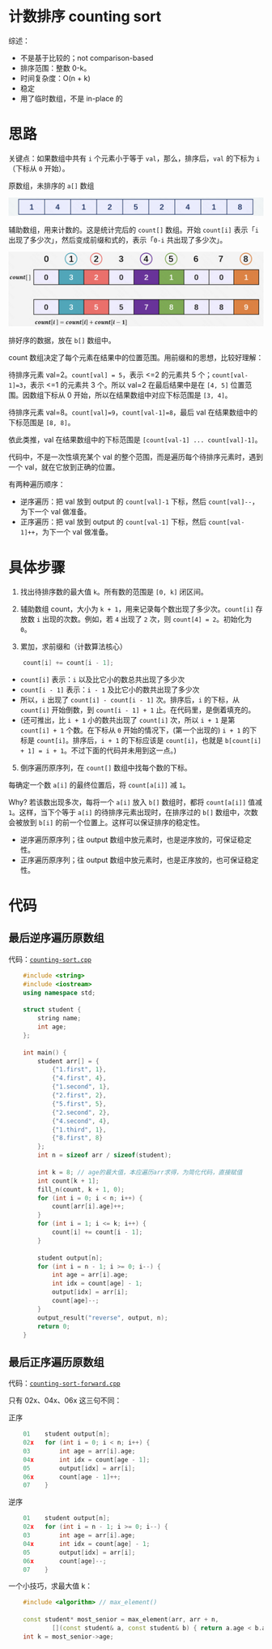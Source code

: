 # 计数排序 counting sort

综述：
* 不是基于比较的；not comparison-based
* 排序范围：整数 0-k。
* 时间复杂度：O(n + k)
* 稳定
* 用了临时数组，不是 in-place 的

# 思路

关键点：如果数组中共有 `i` 个元素小于等于 `val`，那么，排序后，`val` 的下标为 `i` （下标从 `0` 开始）。

原数组，未排序的 `a[]` 数组

![原数组](pics/counting-sort-01.jpeg)

辅助数组，用来计数的。这是统计完后的 `count[]` 数组。开始 `count[i]` 表示「`i` 出现了多少次」，然后变成前缀和式的，表示「`0-i` 共出现了多少次」。

![统计完后的 count 数组（前缀和式的）](pics/counting-sort-02.jpeg)

排好序的数据，放在 `b[]` 数组中。

count 数组决定了每个元素在结果中的位置范围。用前缀和的思想，比较好理解：

待排序元素 val=2。`count[val] = 5`，表示 <=2 的元素共 5 个；`count[val-1]=3`，表示 <=1 的元素共 3 个。所以 val=2 在最后结果中是在 `[4, 5]` 位置范围。因数组下标从 0 开始，所以在结果数组中对应下标范围是 `[3, 4]`。

待排序元素 val=8。`count[val]=9`，`count[val-1]=8`，最后 val 在结果数组中的下标范围是 `[8, 8]`。

依此类推，val 在结果数组中的下标范围是 `[count[val-1] ... count[val]-1]`。

代码中，不是一次性填充某个 val 的整个范围，而是遍历每个待排序元素时，遇到一个 val，就在它放到正确的位置。

有两种遍历顺序：
* 逆序遍历：把 val 放到 output 的 `count[val]-1` 下标，然后 `count[val]--`，为下一个 val 做准备。
* 正序遍历：把 val 放到 output 的 `count[val-1]` 下标，然后 `count[val-1]++`，为下一个 val 做准备。

# 具体步骤

1. 找出待排序数的最大值 `k`。所有数的范围是 `[0, k]` 闭区间。

2. 辅助数组 count，大小为 `k + 1`，用来记录每个数出现了多少次。`count[i]` 存放数 `i` 出现的次数。例如，若 `4` 出现了 `2` 次，则 `count[4] = 2`。初始化为 `0`。

3. 累加，求前缀和（计数算法核心）

```cpp
    count[i] += count[i - 1];
```

* `count[i]` 表示：`i` 以及比它小的数总共出现了多少次
* `count[i - 1]` 表示：`i - 1` 及比它小的数共出现了多少次
* 所以，`i` 出现了 `count[i] - count[i - 1]` 次。排序后，`i` 的下标，从 `count[i]` 开始倒数，到 `count[i - 1] + 1` 止。在代码里，是倒着填充的。
* (还可推出，比 `i + 1` 小的数共出现了 `count[i]` 次，所以 `i + 1` 是第 `count[i] + 1` 个数。在下标从 `0` 开始的情况下，(第一个出现的) `i + 1` 的下标是 `count[i]`。排序后，`i + 1` 的下标应该是 `count[i]`，也就是 `b[count[i] + 1] = i + 1`。不过下面的代码并未用到这一点。)

5. 倒序遍历原序列，在 `count[]` 数组中找每个数的下标。

每确定一个数 `a[i]` 的最终位置后，将 `count[a[i]]` 减 `1`。

Why? 若该数出现多次，每将一个 `a[i]` 放入 `b[]` 数组时，都将 `count[a[i]]` 值减 `1`。这样，当下个等于 `a[i]` 的待排序元素出现时，在排序过的 `b[]` 数组中，次数会被放到 `b[i]` 的前一个位置上。这样可以保证排序的稳定性。

- 逆序遍历原序列；往 output 数组中放元素时，也是逆序放的，可保证稳定性。
- 正序遍历原序列；往 output 数组中放元素时，也是正序放的，也可保证稳定性。

# 代码

## 最后逆序遍历原数组

代码：[`counting-sort.cpp`](code/counting-sort.cpp)

```cpp
    #include <string>
    #include <iostream>
    using namespace std;

    struct student {
        string name;
        int age;
    };

    int main() {
        student arr[] = {
            {"1.first", 1},
            {"4.first", 4},
            {"1.second", 1},
            {"2.first", 2},
            {"5.first", 5},
            {"2.second", 2},
            {"4.second", 4},
            {"1.third", 1},
            {"8.first", 8}
        };
        int n = sizeof arr / sizeof(student);

        int k = 8; // age的最大值，本应遍历arr求得，为简化代码，直接赋值
        int count[k + 1];
        fill_n(count, k + 1, 0);
        for (int i = 0; i < n; i++) {
            count[arr[i].age]++;
        }
        for (int i = 1; i <= k; i++) {
            count[i] += count[i - 1];
        }

        student output[n];
        for (int i = n - 1; i >= 0; i--) {
            int age = arr[i].age;
            int idx = count[age] - 1;
            output[idx] = arr[i];
            count[age]--;
        }
        output_result("reverse", output, n);
        return 0;
    }
```

## 最后正序遍历原数组

代码：[`counting-sort-forward.cpp`](code/counting-sort-forward.cpp)

只有 02x、04x、06x 这三句不同：

正序
```cpp
    01    student output[n];
    02x   for (int i = 0; i < n; i++) {
    03        int age = arr[i].age;
    04x       int idx = count[age - 1];
    05        output[idx] = arr[i];
    06x       count[age - 1]++;
    07    }
```

逆序
```cpp
    01    student output[n];
    02x   for (int i = n - 1; i >= 0; i--) {
    03        int age = arr[i].age;
    04x       int idx = count[age] - 1;
    05        output[idx] = arr[i];
    06x       count[age]--;
    07    }
```

一个小技巧，求最大值 k：

```cpp
    #include <algorithm> // max_element()

    const student* most_senior = max_element(arr, arr + n, 
            [](const student& a, const student& b) { return a.age < b.age; });
    int k = most_senior->age;
```